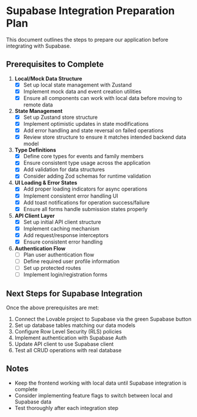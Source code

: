 
# Supabase Integration Preparation Plan

This document outlines the steps to prepare our application before integrating with Supabase.

## Prerequisites to Complete

1. **Local/Mock Data Structure**
   - [x] Set up local state management with Zustand
   - [x] Implement mock data and event creation utilities
   - [x] Ensure all components can work with local data before moving to remote data

2. **State Management**
   - [x] Set up Zustand store structure
   - [x] Implement optimistic updates in state modifications
   - [x] Add error handling and state reversal on failed operations
   - [x] Review store structure to ensure it matches intended backend data model

3. **Type Definitions**
   - [x] Define core types for events and family members
   - [x] Ensure consistent type usage across the application
   - [x] Add validation for data structures
   - [x] Consider adding Zod schemas for runtime validation

4. **UI Loading & Error States**
   - [x] Add proper loading indicators for async operations
   - [x] Implement consistent error handling UI
   - [x] Add toast notifications for operation success/failure
   - [x] Ensure all forms handle submission states properly

5. **API Client Layer**
   - [x] Set up initial API client structure
   - [x] Implement caching mechanism
   - [x] Add request/response interceptors
   - [x] Ensure consistent error handling

6. **Authentication Flow**
   - [ ] Plan user authentication flow
   - [ ] Define required user profile information
   - [ ] Set up protected routes
   - [ ] Implement login/registration forms

## Next Steps for Supabase Integration

Once the above prerequisites are met:

1. Connect the Lovable project to Supabase via the green Supabase button
2. Set up database tables matching our data models
3. Configure Row Level Security (RLS) policies
4. Implement authentication with Supabase Auth
5. Update API client to use Supabase client
6. Test all CRUD operations with real database

## Notes

- Keep the frontend working with local data until Supabase integration is complete
- Consider implementing feature flags to switch between local and Supabase data
- Test thoroughly after each integration step

